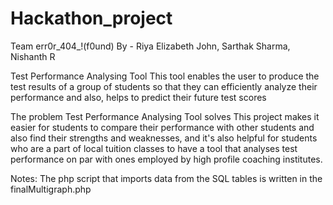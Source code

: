 # Hackathon_project

Team err0r_404_!(f0und)
By - Riya Elizabeth John, Sarthak Sharma, Nishanth R

Test Performance Analysing Tool
This tool enables the user to produce the test results of a group of students so that they can efficiently analyze their performance and also, helps to predict their future test scores


The problem Test Performance Analysing Tool solves
This project makes it easier for students to compare their performance with other students and also find their strengths and weaknesses, and it's also helpful for students who are a part of local tuition classes to have a tool that analyses test performance on par with ones employed by high profile coaching institutes.


Notes:
The php script that imports data from the SQL tables is written in the finalMultigraph.php 
